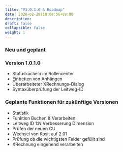 ```yaml
---
title: "V1.0.1.0 & Roadmap"
date: 2020-02-28T10:08:56+09:00
description: 
draft: false
collapsible: false
weight: 1
---
```

### Neu und geplant

### Version 1.0.1.0
- Statuskacheln im Rollencenter
- Einbetten von Anhängen
- Überarbeiteter XRechnungs-Dialog
- Syntaxüberprüfung der Leitweg-ID

### Geplante Funktionen für zukünftige Versionen
- Statistik
- Funktion Buchen & Verarbeiten
- Leitweg ID 1:N Verbesserung Dimension
- Prüfen der neuen CU
- Wechsel von Kosit auf 2.01
- Prüfung ob die wichtigsten Felder gefüllt sind
- XRechnung eingehend verarbeiten

